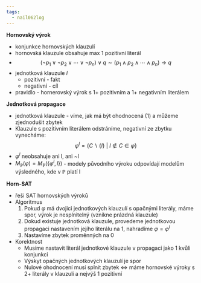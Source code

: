```yaml
---
tags:
  - nail062log
---
```

**Hornovský výrok**
- konjunkce hornovských klauzulí
- hornovská klauzule obsahuje max 1 pozitivní literál
- $$(\neg p_1 \vee \neg p_2 \vee \cdots \vee \neg p_n) \vee q \sim\left(p_1 \wedge p_2 \wedge \cdots \wedge p_n\right) \rightarrow q$$
- jednotková klauzule $l$
	- pozitivní - fakt
	- negativní - cíl
- pravidlo - hornerovský výrok s 1+ pozitivním a 1+ negativním literálem

**Jednotková propagace**
- jednotková klauzule - víme, jak má být ohodnocená (1) a můžeme zjednodušit zbytek
- Klauzule s pozitivním literálem odstráníme, negativní ze zbytku vynecháme: $$\varphi^{l}=\{C \backslash \{l\} \ | \ l \notin C \in \varphi\}$$
- $\varphi^{l}$ neobsahuje ani l, ani ~l
- $M_{\mathbb{P}}(\varphi) = M_{\mathbb{P}}(\{\varphi^{l},l\})$ - modely původního výroku odpovídají modelům výsledného, kde v $\mathbb{P}$ platí l

**Horn-SAT**
- řeši SAT hornovských výroků
- Algoritmus
	1. Pokud $\varphi$ má dvojici jednotkových klauzulí s opačnými literály, máme spor, výrok je nesplnitelný (vznikne prázdná klauzule)
	2. Dokud existuje jednotková klauzule, provedeme jednotkovou propagaci nastavením jejího literálu na 1, nahradíme $\varphi=\varphi^{l}$
	3. Nastavíme zbytek proměnných na 0
- Korektnost
	- Musíme nastavit literál jednotkové klauzule v propagaci jako 1 kvůli konjunkci
	- Výskyt opačných jednotkových klauzulí je spor
	- Nulové ohodnocení musí splnit zbytek <=> máme hornovské výroky s 2+ literály v klauzuli a nejvýš 1 pozitivní
